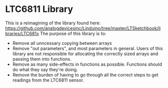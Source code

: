 # LTC6811 Library
This is a reimagining of the library found here: https://github.com/analogdevicesinc/Linduino/tree/master/LTSketchbook/libraries/LTC681x
The purpose of this library is to:
- Remove all unncessary copying between arrays
- Remove "out parameters", and most parameters in general. Users of this library are not responsible for allocating the correctly sized arrays and passing them into functions.
- Remove as many side-effects in functions as possible. Functions should do what they say they're doing. 
- Remove the burden of having to go through all the correct steps to get readings from the LTC6811 sensor.
